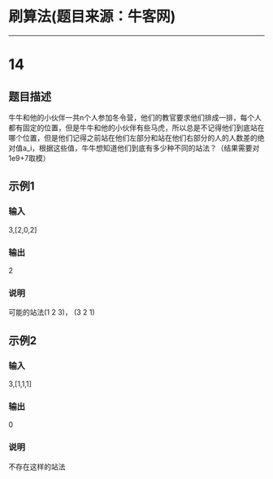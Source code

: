 
# 刷算法(题目来源：牛客网)
---

# 14

## 题目描述

牛牛和他的小伙伴一共n个人参加冬令营，他们的教官要求他们排成一排，每个人都有固定的位置，但是牛牛和他的小伙伴有些马虎，所以总是不记得他们到底站在哪个位置，但是他们记得之前站在他们左部分和站在他们右部分的人的人数差的绝对值a_i，根据这些值，牛牛想知道他们到底有多少种不同的站法？（结果需要对1e9+7取模）

## 示例1

### 输入

3,[2,0,2]

### 输出

2

### 说明

可能的站法(1 2 3)， (3 2 1)

## 示例2

### 输入

3,[1,1,1]

### 输出

0

### 说明

不存在这样的站法
